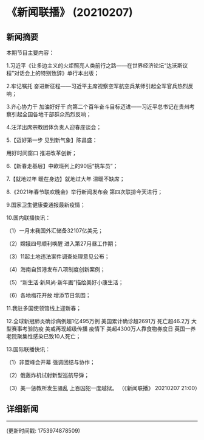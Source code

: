 # 《新闻联播》 (20210207)

## 新闻摘要

本期节目主要内容：


1.习近平《让多边主义的火炬照亮人类前行之路——在世界经济论坛“达沃斯议程”对话会上的特别致辞》单行本出版；


2.牢记嘱托 奋进新征程——习近平主席视察空军航空兵某师引起全军官兵热烈反响；


3.齐心协力干 加油好好干 向第二个百年奋斗目标迈进——习近平总书记在贵州考察引起全国各地干部群众热烈反响；


4.汪洋出席宗教团体负责人迎春座谈会；


5.【迈好第一步 见到新气象】陈昌盛：

用好时间窗口 推进改革创新；


6.【新春走基层】中欧班列上的90后“挑车员”；


7.【就地过年 暖在身边】就地过大年 温暖不缺席；


8.《2021年春节联欢晚会》举行新闻发布会 第四次联排今天进行；


9.国家卫生健康委通报最新疫情；


10.国内联播快讯：


（1）一月末我国外汇储备32107亿美元；


（2）嫦娥四号顺利唤醒 进入第27月昼工作期；


（3）11起土地违法案件调查处理意见公布；


（4）海南自贸港发布八项制度创新案例；


（5）“新生活·新风尚·新年画”描绘美好小康生活；


（6）各地梅花开放 增添节日氛围；


11.我驻多国使领馆线上迎新春；


12.全球新冠肺炎确诊病例超1亿495万例 美国累计确诊超2691万 死亡超46.2万 大型赛事考验防疫 美或再现超级传播 疫情下 美超4300万人靠食物券度日 英国一养老院聚集性感染已致10人死亡；


13.国际联播快讯：


（1）非盟峰会开幕 强调团结与协作；


（2）俄轰炸机试射新型巡航导弹；


（3）美一惩教所发生骚乱 上百囚犯一度越狱。
（《新闻联播》 20210207 21:00）

## 详细新闻

---

(更新时间戳: 1753974878509)

